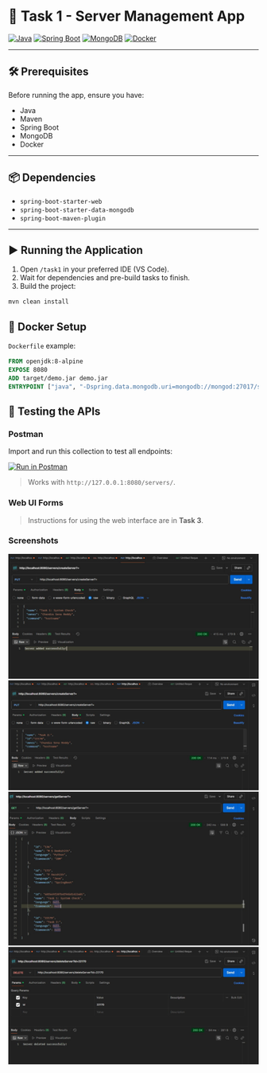 
# 🚀 Task 1 - Server Management App

[![Java](https://img.shields.io/badge/Java-17-blue?logo=java)](https://www.java.com/)
[![Spring Boot](https://img.shields.io/badge/Spring%20Boot-3.0-brightgreen?logo=springboot)](https://spring.io/projects/spring-boot)
[![MongoDB](https://img.shields.io/badge/MongoDB-6.0-green?logo=mongodb)](https://www.mongodb.com/)
[![Docker](https://img.shields.io/badge/Docker-24.0-blue?logo=docker)](https://www.docker.com/)
  

---

## 🛠 Prerequisites

Before running the app, ensure you have:

- Java
- Maven
- Spring Boot
- MongoDB
- Docker

---

## 📦 Dependencies

- `spring-boot-starter-web`
- `spring-boot-starter-data-mongodb`
- `spring-boot-maven-plugin`

---

## ▶️ Running the Application


1. Open `/task1` in your preferred IDE (VS Code).  
2. Wait for dependencies and pre-build tasks to finish.  
3. Build the project:

```bash
mvn clean install
```

## 🐳 Docker Setup

`Dockerfile` example:

```dockerfile
FROM openjdk:8-alpine
EXPOSE 8080
ADD target/demo.jar demo.jar
ENTRYPOINT ["java", "-Dspring.data.mongodb.uri=mongodb://mongod:27017/servers", "-jar", "/demo.jar"]
```

## 🧪 Testing the APIs

### Postman

Import and run this collection to test all endpoints:

[![Run in Postman](https://run.pstmn.io/button.svg)](https://app.getpostman.com/run-collection/5ff40fbad3968a1b28b0)

> Works with `http://127.0.0.1:8080/servers/`.

### Web UI Forms

> Instructions for using the web interface are in **Task 3**.

### Screenshots
![ss](KaiburrTask1/screenshots/1.jpg)
![ss](2.jpg)
![ss](3.jpg)
![ss](4.jpg)

